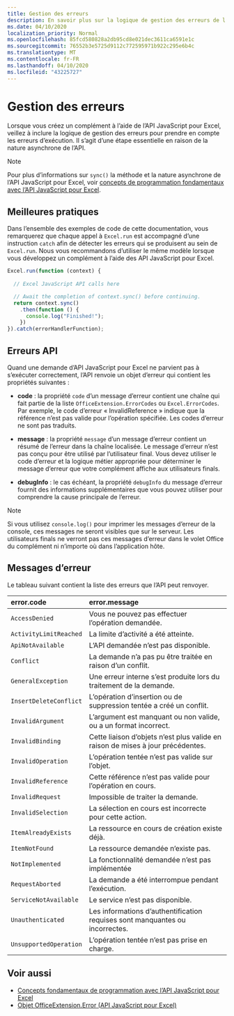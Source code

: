 ```yaml
---
title: Gestion des erreurs
description: En savoir plus sur la logique de gestion des erreurs de l’API JavaScript Excel pour prendre en compte les erreurs d’exécution.
ms.date: 04/10/2020
localization_priority: Normal
ms.openlocfilehash: 85fcd580828a2db95cd8e021dec3611ca6591e1c
ms.sourcegitcommit: 76552b3e5725d9112c772595971b922c295e6b4c
ms.translationtype: MT
ms.contentlocale: fr-FR
ms.lasthandoff: 04/10/2020
ms.locfileid: "43225727"
---
```

# <a name="error-handling"></a>Gestion des erreurs

Lorsque vous créez un complément à l’aide de l’API JavaScript pour Excel, veillez à inclure la logique de gestion des erreurs pour prendre en compte les erreurs d’exécution. Il s’agit d’une étape essentielle en raison de la nature asynchrone de l’API.

> [!NOTE]
> Pour plus d’informations sur `sync()` la méthode et la nature asynchrone de l’API JavaScript pour Excel, voir [concepts de programmation fondamentaux avec l’API JavaScript pour Excel](excel-add-ins-core-concepts.md).

## <a name="best-practices"></a>Meilleures pratiques

Dans l’ensemble des exemples de code de cette documentation, vous remarquerez que chaque appel à `Excel.run` est accompagné d’une instruction `catch` afin de détecter les erreurs qui se produisent au sein de `Excel.run`. Nous vous recommandons d’utiliser le même modèle lorsque vous développez un complément à l’aide des API JavaScript pour Excel.

```js
Excel.run(function (context) {
  
  // Excel JavaScript API calls here

  // Await the completion of context.sync() before continuing.
  return context.sync()
    .then(function () {
      console.log("Finished!");
    })
}).catch(errorHandlerFunction);
```

## <a name="api-errors"></a>Erreurs API

Quand une demande d’API JavaScript pour Excel ne parvient pas à s’exécuter correctement, l’API renvoie un objet d’erreur qui contient les propriétés suivantes :

- **code** :  la propriété `code` d’un message d’erreur contient une chaîne qui fait partie de la liste `OfficeExtension.ErrorCodes` ou `Excel.ErrorCodes`. Par exemple, le code d’erreur « InvalidReference » indique que la référence n’est pas valide pour l’opération spécifiée. Les codes d’erreur ne sont pas traduits.

- **message** : la propriété `message` d’un message d’erreur contient un résumé de l’erreur dans la chaîne localisée. Le message d’erreur n’est pas conçu pour être utilisé par l’utilisateur final. Vous devez utiliser le code d’erreur et la logique métier appropriée pour déterminer le message d’erreur que votre complément affiche aux utilisateurs finals.

- **debugInfo** : le cas échéant, la propriété `debugInfo` du message d’erreur fournit des informations supplémentaires que vous pouvez utiliser pour comprendre la cause principale de l’erreur.

> [!NOTE]
> Si vous utilisez `console.log()` pour imprimer les messages d’erreur de la console, ces messages ne seront visibles que sur le serveur. Les utilisateurs finals ne verront pas ces messages d’erreur dans le volet Office du complément ni n’importe où dans l’application hôte.

## <a name="error-messages"></a>Messages d’erreur

Le tableau suivant contient la liste des erreurs que l’API peut renvoyer.

|error.code | error.message |
|:----------|:--------------|
|`AccessDenied` |Vous ne pouvez pas effectuer l’opération demandée.|
|`ActivityLimitReached`|La limite d’activité a été atteinte.|
|`ApiNotAvailable`|L’API demandée n’est pas disponible.|
|`Conflict`|La demande n’a pas pu être traitée en raison d’un conflit.|
|`GeneralException`|Une erreur interne s’est produite lors du traitement de la demande.|
|`InsertDeleteConflict`|L’opération d’insertion ou de suppression tentée a créé un conflit.|
|`InvalidArgument` |L’argument est manquant ou non valide, ou a un format incorrect.|
|`InvalidBinding`  |Cette liaison d’objets n’est plus valide en raison de mises à jour précédentes.|
|`InvalidOperation`|L’opération tentée n’est pas valide sur l’objet.|
|`InvalidReference`|Cette référence n’est pas valide pour l’opération en cours.|
|`InvalidRequest`  |Impossible de traiter la demande.|
|`InvalidSelection`|La sélection en cours est incorrecte pour cette action.|
|`ItemAlreadyExists`|La ressource en cours de création existe déjà.|
|`ItemNotFound` |La ressource demandée n’existe pas.|
|`NotImplemented`  |La fonctionnalité demandée n’est pas implémentée|
|`RequestAborted`|La demande a été interrompue pendant l’exécution.|
|`ServiceNotAvailable`|Le service n’est pas disponible.|
|`Unauthenticated` |Les informations d’authentification requises sont manquantes ou incorrectes.|
|`UnsupportedOperation`|L’opération tentée n’est pas prise en charge.|

## <a name="see-also"></a>Voir aussi

- [Concepts fondamentaux de programmation avec l’API JavaScript pour Excel](excel-add-ins-core-concepts.md)
- [Objet OfficeExtension.Error (API JavaScript pour Excel)](/javascript/api/office/officeextension.error)
